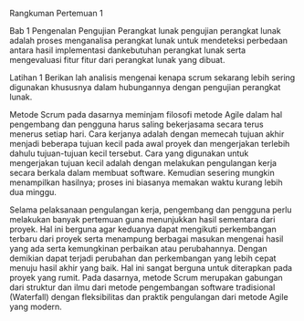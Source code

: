 Rangkuman Pertemuan 1

Bab 1   Pengenalan Pengujian Perangkat lunak
pengujian perangkat lunak adalah proses menganalisa perangkat lunak untuk mendeteksi perbedaan antara hasil implementasi dankebutuhan perangkat lunak
serta mengevaluasi fitur fitur dari perangkat lunak yang dibuat.

Latihan 1
Berikan lah analisis mengenai kenapa scrum sekarang lebih sering digunakan khususnya dalam hubungannya dengan pengujian perangkat lunak.

Metode Scrum pada dasarnya meminjam filosofi metode Agile dalam hal pengembang dan pengguna harus saling bekerjasama secara terus menerus setiap hari.
Cara kerjanya adalah dengan memecah tujuan akhir menjadi beberapa tujuan kecil pada awal proyek dan mengerjakan terlebih dahulu tujuan-tujuan kecil tersebut. 
Cara yang digunakan untuk mengerjakan tujuan kecil adalah dengan melakukan pengulangan kerja secara berkala dalam membuat software. Kemudian sesering mungkin 
menampilkan hasilnya; proses ini biasanya memakan waktu kurang lebih dua minggu.

Selama pelaksanaan pengulangan kerja, pengembang dan pengguna perlu melakukan banyak pertemuan guna menunjukkan hasil sementara dari proyek. Hal ini berguna agar
keduanya dapat mengikuti perkembangan terbaru dari proyek serta menampung berbagai masukan mengenai hasil yang ada serta kemungkinan perbaikan atau perubahannya.
Dengan demikian dapat terjadi perubahan dan perkembangan yang lebih cepat menuju hasil akhir yang baik. Hal ini  sangat berguna untuk diterapkan pada proyek yang 
rumit. Pada dasarnya, metode Scrum merupakan gabungan dari struktur dan ilmu dari metode pengembangan software tradisional (Waterfall) dengan fleksibilitas dan 
praktik pengulangan dari metode Agile yang modern.
